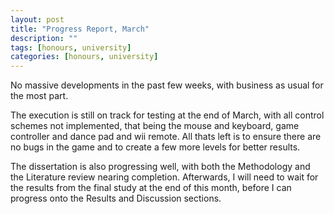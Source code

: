 ```yaml
---
layout: post
title: "Progress Report, March"
description: ""
tags: [honours, university]
categories: [honours, university]
---
```


No massive developments in the past few weeks, with business as usual for the most part.

The execution is still on track for testing at the end of March, with all control schemes not implemented, that being the mouse and keyboard, game controller and dance pad and wii remote. All thats left is to ensure there are no bugs in the game and to create a few more levels for better results.

The dissertation is also progressing well, with both the Methodology and the Literature review nearing completion. Afterwards, I will need to wait for the results from the final study at the end of this month, before I can progress onto the Results and Discussion sections.
